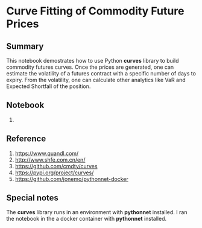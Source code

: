 # Curve Fitting of Commodity Future Prices

## Summary

This notebook demostrates how to use Python **curves** library to build commodity futures curves.  Once the prices are generated, one can estimate the volatility of a futures contract with a specific number of days to expiry.  From the volatility, one can calculate other analytics like VaR and Expected Shortfall of the position.

## Notebook
1. 

## Reference

1. https://www.quandl.com/
2. http://www.shfe.com.cn/en/
3. https://github.com/cmdty/curves
4. https://pypi.org/project/curves/
5. https://github.com/jonemo/pythonnet-docker

## Special notes

The **curves** library runs in an environment with **pythonnet** installed.  I ran the notebook in the a docker container with **pythonnet** installed.


